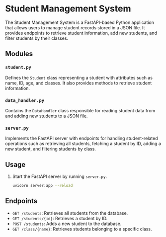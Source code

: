 # Student Management System

The Student Management System is a FastAPI-based Python application that allows users to manage student records stored in a JSON file. It provides endpoints to retrieve student information, add new students, and filter students by their classes.

## Modules

### `student.py`

Defines the `Student` class representing a student with attributes such as name, ID, age, and classes. It also provides methods to retrieve student information.

### `data_handler.py`

Contains the `DataHandler` class responsible for reading student data from and adding new students to a JSON file.

### `server.py`

Implements the FastAPI server with endpoints for handling student-related operations such as retrieving all students, fetching a student by ID, adding a new student, and filtering students by class.

## Usage

1. Start the FastAPI server by running `server.py`.
   ```bash
   uvicorn server:app --reload

## Endpoints
 - `GET /students`: Retrieves all students from the database.
 - `GET /students/{id}`: Retrieves a student by ID.
 - `POST /students`: Adds a new student to the database.
 - `GET /class/{name}`: Retrieves students belonging to a specific class.
